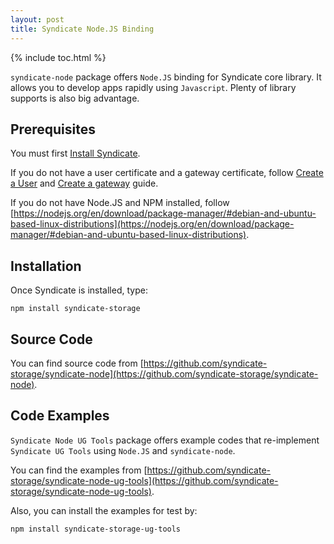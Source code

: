 ```yaml
---
layout: post
title: Syndicate Node.JS Binding
---
```


{% include toc.html %}

`syndicate-node` package offers `Node.JS` binding for Syndicate core library. It 
allows you to develop apps rapidly using `Javascript`. Plenty of library supports 
is also big advantage.

## Prerequisites

You must first [Install Syndicate](/install).

If you do not have a user certificate and a gateway certificate, follow [Create
a User](#) and [Create a gateway](#) guide.

If you do not have Node.JS and NPM installed, follow [https://nodejs.org/en/download/package-manager/#debian-and-ubuntu-based-linux-distributions](https://nodejs.org/en/download/package-manager/#debian-and-ubuntu-based-linux-distributions).

## Installation

Once Syndicate is installed, type:
```
npm install syndicate-storage
```

## Source Code

You can find source code from [https://github.com/syndicate-storage/syndicate-node](https://github.com/syndicate-storage/syndicate-node).

## Code Examples

`Syndicate Node UG Tools` package offers example codes that re-implement 
`Syndicate UG Tools` using `Node.JS` and `syndicate-node`.

You can find the examples from [https://github.com/syndicate-storage/syndicate-node-ug-tools](https://github.com/syndicate-storage/syndicate-node-ug-tools).

Also, you can install the examples for test by:
```
npm install syndicate-storage-ug-tools
```

